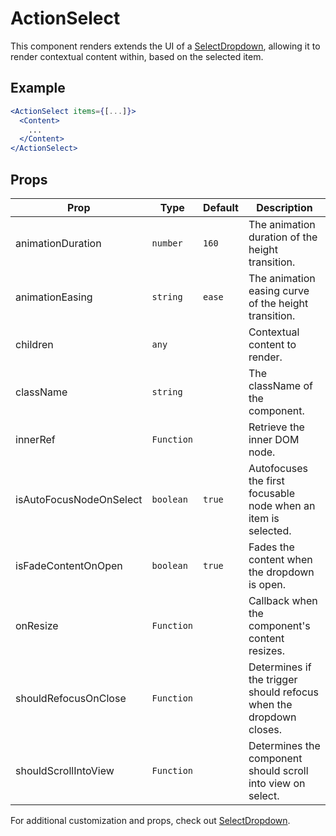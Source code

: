 # ActionSelect

This component renders extends the UI of a [SelectDropdown](../SelectDropdown), allowing it to render contextual content within, based on the selected item.

## Example

```jsx
<ActionSelect items={[...]}>
  <Content>
    ...
  </Content>
</ActionSelect>
```

## Props

| Prop                    | Type       | Default | Description                                                        |
| ----------------------- | ---------- | ------- | ------------------------------------------------------------------ |
| animationDuration       | `number`   | `160`   | The animation duration of the height transition.                   |
| animationEasing         | `string`   | `ease`  | The animation easing curve of the height transition.               |
| children                | `any`      |         | Contextual content to render.                                      |
| className               | `string`   |         | The className of the component.                                    |
| innerRef                | `Function` |         | Retrieve the inner DOM node.                                       |
| isAutoFocusNodeOnSelect | `boolean`  | `true`  | Autofocuses the first focusable node when an item is selected.     |
| isFadeContentOnOpen     | `boolean`  | `true`  | Fades the content when the dropdown is open.                       |
| onResize                | `Function` |         | Callback when the component's content resizes.                     |
| shouldRefocusOnClose    | `Function` |         | Determines if the trigger should refocus when the dropdown closes. |
| shouldScrollIntoView    | `Function` |         | Determines the component should scroll into view on select.        |

For additional customization and props, check out [SelectDropdown](../SelectDropdown).
